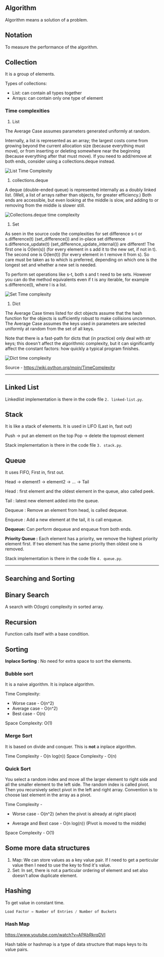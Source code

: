 ## Algorithm

Algorithm means a solution of a problem.

## Notation

To measure the performance of the algorithm.

## Collection

It is a group of elements.

Types of collections:

- List: can contain all types together
- Arrays: can contain only one type of element

### Time complexities

1. List

The Average Case assumes parameters generated uniformly at random.

Internally, a list is represented as an array; the largest costs come from growing beyond the current allocation size (because everything must move), or from inserting or deleting somewhere near the beginning (because everything after that must move). If you need to add/remove at both ends, consider using a collections.deque instead.

![List Time Complexity](./images/list-time-complexity.jpg)

1. collections.deque

A deque (double-ended queue) is represented internally as a doubly linked list. (Well, a list of arrays rather than objects, for greater efficiency.) Both ends are accessible, but even looking at the middle is slow, and adding to or removing from the middle is slower still.

![Collections.deque time complexity](./images/collections.deque-time-complexity.jpg)

1. Set

As seen in the source code the complexities for set difference s-t or s.difference(t) (set_difference()) and in-place set difference s.difference_update(t) (set_difference_update_internal()) are different! The first one is O(len(s)) (for every element in s add it to the new set, if not in t). The second one is O(len(t)) (for every element in t remove it from s). So care must be taken as to which is preferred, depending on which one is the longest set and whether a new set is needed.

To perform set operations like s-t, both s and t need to be sets. However you can do the method equivalents even if t is any iterable, for example s.difference(l), where l is a list.

![Set Time complexity](./images/set-time-complexity.jpg)

1. Dict

The Average Case times listed for dict objects assume that the hash function for the objects is sufficiently robust to make collisions uncommon. The Average Case assumes the keys used in parameters are selected uniformly at random from the set of all keys.

Note that there is a fast-path for dicts that (in practice) only deal with str keys; this doesn't affect the algorithmic complexity, but it can significantly affect the constant factors: how quickly a typical program finishes.

![Dict time complexity](./images/dict-time-complexity.jpg)

Source - https://wiki.python.org/moin/TimeComplexity

---

## Linked List

Linkedlist implementation is there in the code file `2. linked-list.py`.

## Stack

It is like a stack of elements. It is used in LIFO (Last in, fast out)

Push -> put an element on the top
Pop -> delete the topmost element

Stack implementation is there in the code file `3. stack.py`.

## Queue

It uses FIFO, First in, first out.

Head -> element1 -> element2 -> ... -> Tail

Head : first element and the oldest element in the queue, also called peek.

Tail : latest new element added into the queue.

Dequeue : Remove an element from head, is called dequeue.

Enqueue : Add a new element at the tail, it is call enqueue.

**Dequeue:** Can perform dequeue and enqueue from both ends.

**Priority Queue :** Each element has a priority, we remove the highest priority element first. If two element has the same priority then oldest one is removed.

Stack implementation is there in the code file `4. queue.py`.

---

## Searching and Sorting

## Binary Search

A search with O(logn) complexity in sorted array.

## Recursion

Function calls itself with a base condition.

## Sorting

**Inplace Sorting** : No need for extra space to sort the elements.

### Bubble sort

It is a naive algorithm. It is inplace algorithm.

Time Complexity:

- Worse case - O(n^2)
- Average case - O(n^2)
- Best case - O(n)

Space Complexity: O(1)

### Merge Sort

It is based on divide and conquer. This is **not** a inplace algorithm.

Time Complexity - O(n log(n))
Space Complexity - O(n)

### Quick Sort

You select a random index and move all the larger element to right side and all the smaller element to the left side. The random index is called pivot.
Then you recursively select pivot in the left and right array. Convention is to choose last element in the array as a pivot.

Time Complexity -

- Worse case - O(n^2) (when the pivot is already at right place)

- Average and Best case - O(n log(n)) (Pivot is moved to the middle)

Space Complexity - O(1)

## Some more data structures

1. Map: We can store values as a key value pair. If I need to get a perticular value then I need to use the key to find it's value.
2. Set: In set, there is not a particular ordering of element and set also doesn't allow duplicate element.

## Hashing

To get value in constant time.

```python
Load Factor = Number of Entries / Number of Buckets
```

### Hash Map

https://www.youtube.com/watch?v=APAbRkrqDVI

Hash table or hashmap is a type of data structure that maps keys to its value pairs.
